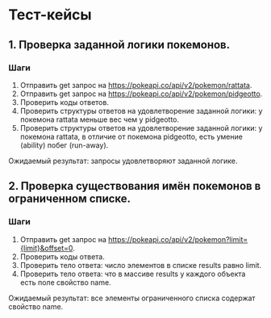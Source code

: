 # Тест-кейсы


## 1. Проверка заданной логики покемонов.

### Шаги
1. Отправить get запрос на https://pokeapi.co/api/v2/pokemon/rattata.
2. Отправить get запрос на https://pokeapi.co/api/v2/pokemon/pidgeotto.
3. Проверить коды ответов.
4. Проверить структуры ответов на удовлетворение заданной логики: у покемона rattata меньше вес чем у pidgeotto.
5. Проверить структуры ответов на удовлетворение заданной логики: у покемона rattata, в отличие от покемона pidgeotto, есть умение
(ability) побег (run-away).

Ожидаемый результат: запросы удовлетворяют заданной логике.


## 2. Проверка существования имён покемонов в ограниченном списке.

### Шаги
1. Отправить get запрос на https://pokeapi.co/api/v2/pokemon?limit={limit}&offset=0.
2. Проверить коды ответа.
3. Проверить тело ответа: число элементов в списке results равно limit.
4. Проверить тело ответа: что в массиве results у каждого объекта есть поле свойство name.

Ожидаемый результат: все элементы ограниченного списка содержат свойство name.
